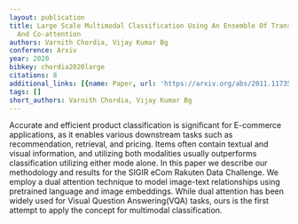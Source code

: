 ```yaml
---
layout: publication
title: Large Scale Multimodal Classification Using An Ensemble Of Transformer Models
  And Co-attention
authors: Varnith Chordia, Vijay Kumar Bg
conference: Arxiv
year: 2020
bibkey: chordia2020large
citations: 8
additional_links: [{name: Paper, url: 'https://arxiv.org/abs/2011.11735'}]
tags: []
short_authors: Varnith Chordia, Vijay Kumar Bg
---
```

Accurate and efficient product classification is significant for E-commerce
applications, as it enables various downstream tasks such as recommendation,
retrieval, and pricing. Items often contain textual and visual information, and
utilizing both modalities usually outperforms classification utilizing either
mode alone. In this paper we describe our methodology and results for the SIGIR
eCom Rakuten Data Challenge. We employ a dual attention technique to model
image-text relationships using pretrained language and image embeddings. While
dual attention has been widely used for Visual Question Answering(VQA) tasks,
ours is the first attempt to apply the concept for multimodal classification.